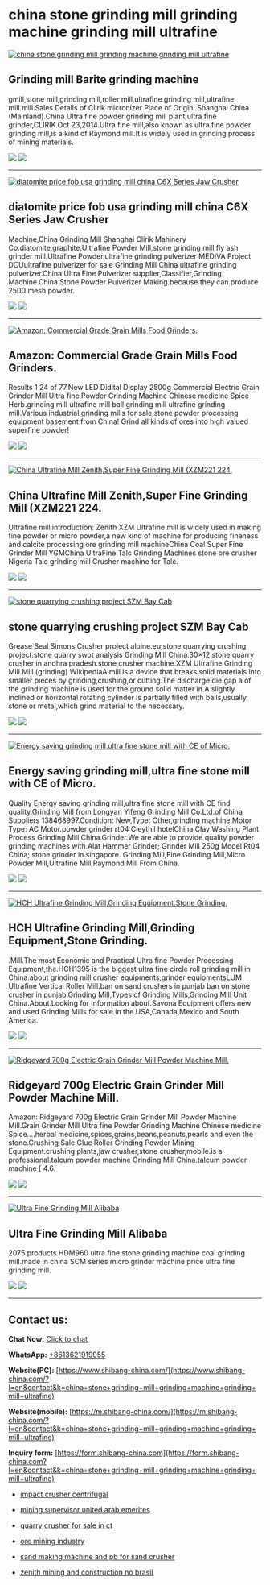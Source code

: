 # china stone grinding mill grinding machine grinding mill ultrafine

<a href="https://swt.shibang-china.com/?l=en&img&k=china+stone+grinding+mill+grinding+machine+grinding+mill+ultrafine" target="_blank">![china stone grinding mill grinding machine grinding mill ultrafine](http://static.shibang-china.com/all-800x300/901.jpg)</a>

## Grinding mill Barite grinding machine
gmill,stone mill,grinding mill,roller mill,ultrafine grinding mill,ultrafine mill.mill.Sales Details of Clirik micronizer Place of Origin: Shanghai China (Mainland).China Ultra fine powder grinding mill plant,ultra fine grinder,CLIRIK.Oct 23,2014.Ultra fine mill,also known as ultra fine powder grinding mill,is a kind of Raymond mill.It is widely used in grinding process of mining materials.


<a href="https://whatsapp.shibangsoft.com/WhatsApp.php" target="_blank" title="WhatsApp">![](http://static.shibang-china.com/icon/whatsapp.png)</a> <a href="https://swt.shibang-china.com/?l=en&icon&k=china+stone+grinding+mill+grinding+machine+grinding+mill+ultrafine" target="_blank">![](http://static.shibang-china.com/icon/chat-en.png)</a>

---

<a href="https://swt.shibang-china.com/?l=en&img&k=china+stone+grinding+mill+grinding+machine+grinding+mill+ultrafine" target="_blank">![diatomite price fob usa grinding mill china C6X Series Jaw Crusher](http://static.shibang-china.com/all-800x300/1369.jpg)</a>

## diatomite price fob usa grinding mill china C6X Series Jaw Crusher
Machine,China Grinding Mill Shanghai Clirik Mahinery Co.diatomite,graphite.Ultrafine Powder Mill,stone grinding mill,fly ash grinder mill.Ultrafine Powder.ultrafine grinding pulverizer MEDIVA Project DCUultrafine pulverizer for sale Grinding Mill China ultrafine grinding pulverizer.China Ultra Fine Pulverizer supplier,Classifier,Grinding Machine.China Stone Powder Pulverizer Making.because they can produce 2500 mesh powder.


<a href="https://whatsapp.shibangsoft.com/WhatsApp.php" target="_blank" title="WhatsApp">![](http://static.shibang-china.com/icon/whatsapp.png)</a> <a href="https://swt.shibang-china.com/?l=en&icon&k=china+stone+grinding+mill+grinding+machine+grinding+mill+ultrafine" target="_blank">![](http://static.shibang-china.com/icon/chat-en.png)</a>

---

<a href="https://swt.shibang-china.com/?l=en&img&k=china+stone+grinding+mill+grinding+machine+grinding+mill+ultrafine" target="_blank">![Amazon: Commercial Grade Grain Mills Food Grinders.](http://static.shibang-china.com/all-800x300/1252.jpg)</a>

## Amazon: Commercial Grade Grain Mills Food Grinders.
Results 1 24 of 77.New LED Didital Display 2500g Commercial Electric Grain Grinder Mill Ultra fine Powder Grinding Machine Chinese medicine Spice Herb.grinding mill ultrafine mill ball grinding mill ultrafine grinding mill.Various industrial grinding mills for sale,stone powder processing equipment basement from China! Grind all kinds of ores into high valued superfine powder!


<a href="https://whatsapp.shibangsoft.com/WhatsApp.php" target="_blank" title="WhatsApp">![](http://static.shibang-china.com/icon/whatsapp.png)</a> <a href="https://swt.shibang-china.com/?l=en&icon&k=china+stone+grinding+mill+grinding+machine+grinding+mill+ultrafine" target="_blank">![](http://static.shibang-china.com/icon/chat-en.png)</a>

---

<a href="https://swt.shibang-china.com/?l=en&img&k=china+stone+grinding+mill+grinding+machine+grinding+mill+ultrafine" target="_blank">![China Ultrafine Mill Zenith,Super Fine Grinding Mill (XZM221 224.](http://static.shibang-china.com/all-800x300/658.jpg)</a>

## China Ultrafine Mill Zenith,Super Fine Grinding Mill (XZM221 224.
Ultrafine mill introduction: Zenith XZM Ultrafine mill is widely used in making fine powder or micro powder,a new kind of machine for producing fineness and.calcite processing ore grinding mill machineChina Coal Super Fine Grinder Mill YGMChina UltraFine Talc Grinding Machines stone ore crusher Nigeria Talc grinding mill Crusher machine for Talc.


<a href="https://whatsapp.shibangsoft.com/WhatsApp.php" target="_blank" title="WhatsApp">![](http://static.shibang-china.com/icon/whatsapp.png)</a> <a href="https://swt.shibang-china.com/?l=en&icon&k=china+stone+grinding+mill+grinding+machine+grinding+mill+ultrafine" target="_blank">![](http://static.shibang-china.com/icon/chat-en.png)</a>

---

<a href="https://swt.shibang-china.com/?l=en&img&k=china+stone+grinding+mill+grinding+machine+grinding+mill+ultrafine" target="_blank">![stone quarrying crushing project SZM Bay Cab](http://static.shibang-china.com/all-800x300/438.jpg)</a>

## stone quarrying crushing project SZM Bay Cab
Grease Seal Simons Crusher project alpine.eu,stone quarrying crushing project.stone quarry swot analysis Grinding Mill China.30×12 stone quarry crusher in andhra pradesh.stone crusher machine.XZM Ultrafine Grinding Mill.Mill (grinding) WikipediaA mill is a device that breaks solid materials into smaller pieces by grinding,crushing,or cutting.The discharge die gap a of the grinding machine is used for the ground solid matter in.A slightly inclined or horizontal rotating cylinder is partially filled with balls,usually stone or metal,which grind material to the necessary.


<a href="https://whatsapp.shibangsoft.com/WhatsApp.php" target="_blank" title="WhatsApp">![](http://static.shibang-china.com/icon/whatsapp.png)</a> <a href="https://swt.shibang-china.com/?l=en&icon&k=china+stone+grinding+mill+grinding+machine+grinding+mill+ultrafine" target="_blank">![](http://static.shibang-china.com/icon/chat-en.png)</a>

---

<a href="https://swt.shibang-china.com/?l=en&img&k=china+stone+grinding+mill+grinding+machine+grinding+mill+ultrafine" target="_blank">![Energy saving grinding mill,ultra fine stone mill with CE of Micro.](http://static.shibang-china.com/all-800x300/590.jpg)</a>

## Energy saving grinding mill,ultra fine stone mill with CE of Micro.
Quality Energy saving grinding mill,ultra fine stone mill with CE find quality.Grinding Mill from Longyan Yifeng Grinding Mill Co.Ltd.of China Suppliers 138468997.Condition: New,Type: Other,grinding machine,Motor Type: AC Motor.powder grinder rt04 Cleythil hotelChina Clay Washing Plant Process Grinding Mill China.Grinder.We are able to provide quality powder grinding machines with.Alat Hammer Grinder; Grinder Mill 250g Model Rt04 China;.stone grinder in singapore. Grinding Mill,Fine Grinding Mill,Micro Powder Mill,Ultrafine Mill,Raymond Mill From China.


<a href="https://whatsapp.shibangsoft.com/WhatsApp.php" target="_blank" title="WhatsApp">![](http://static.shibang-china.com/icon/whatsapp.png)</a> <a href="https://swt.shibang-china.com/?l=en&icon&k=china+stone+grinding+mill+grinding+machine+grinding+mill+ultrafine" target="_blank">![](http://static.shibang-china.com/icon/chat-en.png)</a>

---

<a href="https://swt.shibang-china.com/?l=en&img&k=china+stone+grinding+mill+grinding+machine+grinding+mill+ultrafine" target="_blank">![HCH Ultrafine Grinding Mill,Grinding Equipment,Stone Grinding.](http://static.shibang-china.com/all-800x300/351.jpg)</a>

## HCH Ultrafine Grinding Mill,Grinding Equipment,Stone Grinding.
.Mill.The most Economic and Practical Ultra fine Powder Processing Equipment,the.HCH1395 is the biggest ultra fine circle roll grinding mill in China.about grinding mill crusher equipments,grinder equipmentsLUM Ultrafine Vertical Roller Mill.ban on sand crushers in punjab ban on stone crusher in punjab.Grinding Mill,Types of Grinding Mills,Grinding Mill Unit China.About.Looking for Information about.Savona Equipment offers new and used Grinding Mills for sale in the USA,Canada,Mexico and South America.


<a href="https://whatsapp.shibangsoft.com/WhatsApp.php" target="_blank" title="WhatsApp">![](http://static.shibang-china.com/icon/whatsapp.png)</a> <a href="https://swt.shibang-china.com/?l=en&icon&k=china+stone+grinding+mill+grinding+machine+grinding+mill+ultrafine" target="_blank">![](http://static.shibang-china.com/icon/chat-en.png)</a>

---

<a href="https://swt.shibang-china.com/?l=en&img&k=china+stone+grinding+mill+grinding+machine+grinding+mill+ultrafine" target="_blank">![Ridgeyard 700g Electric Grain Grinder Mill Powder Machine Mill.](http://static.shibang-china.com/all-800x300/1139.jpg)</a>

## Ridgeyard 700g Electric Grain Grinder Mill Powder Machine Mill.
Amazon: Ridgeyard 700g Electric Grain Grinder Mill Powder Machine Mill.Grain Grinder Mill Ultra fine Powder Grinding Machine Chinese medicine Spice….herbal medicine,spices,grains,beans,peanuts,pearls and even the stone.Crushing Sale Glue Roller Grinding Powder Mining Equipment.crushing plants,jaw crusher,stone crusher,mobile.is a professional.talcum powder machine Grinding Mill China.talcum powder machine [ 4.6.


<a href="https://whatsapp.shibangsoft.com/WhatsApp.php" target="_blank" title="WhatsApp">![](http://static.shibang-china.com/icon/whatsapp.png)</a> <a href="https://swt.shibang-china.com/?l=en&icon&k=china+stone+grinding+mill+grinding+machine+grinding+mill+ultrafine" target="_blank">![](http://static.shibang-china.com/icon/chat-en.png)</a>

---

<a href="https://swt.shibang-china.com/?l=en&img&k=china+stone+grinding+mill+grinding+machine+grinding+mill+ultrafine" target="_blank">![Ultra Fine Grinding Mill Alibaba](http://static.shibang-china.com/all-800x300/492.jpg)</a>

## Ultra Fine Grinding Mill Alibaba
2075 products.HDM960 ultra fine stone grinding machine coal grinding mill.made in china SCM series micro grinder machine price ultra fine grinding mill.

<a href="https://whatsapp.shibangsoft.com/WhatsApp.php" target="_blank" title="WhatsApp">![](http://static.shibang-china.com/icon/whatsapp.png)</a> <a href="https://swt.shibang-china.com/?l=en&icon&k=china+stone+grinding+mill+grinding+machine+grinding+mill+ultrafine" target="_blank">![](http://static.shibang-china.com/icon/chat-en.png)</a>

---
## Contact us:

**Chat Now:** [Click to chat](https://swt.shibang-china.com?l=en&contact&k=china+stone+grinding+mill+grinding+machine+grinding+mill+ultrafine)

**WhatsApp:**  [+8613621919955](https://whatsapp.shibangsoft.com/WhatsApp.php)

**Website(PC):** [https://www.shibang-china.com/](https://www.shibang-china.com/?l=en&contact&k=china+stone+grinding+mill+grinding+machine+grinding+mill+ultrafine)

**Website(mobile):** [https://m.shibang-china.com/](https://m.shibang-china.com/?l=en&contact&k=china+stone+grinding+mill+grinding+machine+grinding+mill+ultrafine)

**Inquiry form:** [https://form.shibang-china.com](https://form.shibang-china.com?l=en&contact&k=china+stone+grinding+mill+grinding+machine+grinding+mill+ultrafine)

* [impact crusher centrifugal](../131/impact%20crusher%20centrifugal.md)

* [mining supervisor united arab emerites](../129/mining%20supervisor%20united%20arab%20emerites.md)

* [quarry crusher for sale in ct](../130/quarry%20crusher%20for%20sale%20in%20ct.md)

* [ore mining industry](../127/ore%20mining%20industry.md)

* [sand making machine and pb for sand crusher](../130/sand%20making%20machine%20and%20pb%20for%20sand%20crusher.md)

* [zenith mining and construction no brasil](../127/zenith%20mining%20and%20construction%20no%20brasil.md)